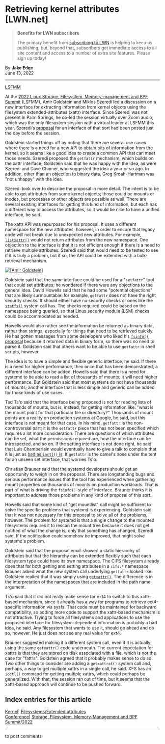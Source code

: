 # Retrieving kernel attributes [LWN.net]

> **Benefits for LWN subscribers**
> 
> The primary benefit from [subscribing to LWN](/Promo/nst-nag5/subscribe) is helping to keep us publishing, but, beyond that, subscribers get immediate access to all site content and access to a number of extra site features. Please sign up today! 

By **Jake Edge**  
June 13, 2022 

* * *

[LSFMM](/Articles/lsfmm2022/)

At the [2022 Linux Storage, Filesystem, Memory-management and BPF Summit](https://events.linuxfoundation.org/lsfmm/) (LSFMM), Amir Goldstein and Miklos Szeredi led a discussion on a new interface for extracting information from kernel objects using the filesystem extended-attributes (xattr) interface. Since Szeredi was not present in Palm Springs, he co-led the session virtually over Zoom audio, which was the only filesystem session with a virtual leader at LSFMM this year. Szeredi's [proposal](/ml/linux-kernel/YnEeuw6fd1A8usjj@miu.piliscsaba.redhat.com/) for an interface of that sort had been posted just the day before the session. 

Goldstein started things off by noting that there are several use cases where there is a need for a new API to obtain bits of information from the kernel, so it seems like a good idea to create a common API that can meet those needs. Szeredi proposed the `getfattr` mechanism, which builds on the xattr interface; Goldstein said that he was happy with the idea, as were Szeredi and Dave Chinner, who suggested the idea a year or so ago. In addition, other than an [objection to binary data](/ml/linux-kernel/YnFB/ct2Q/yYBnm8@kroah.com/), Greg Kroah-Hartman was "not unhappy" with the idea. 

Szeredi took over to describe the proposal in more detail. The intent is to be able to get attributes from some kernel objects; those could be mounts or inodes, but processes or other objects are possible as well. There are several existing interfaces for getting this kind of information, but each has a different way to access the attributes, so it would be nice to have a unified interface, he said. 

The xattr API was repurposed for his proposal. It uses a different namespace for the new attributes, however, in order to ensure that legacy code will not break due to unexpected new attributes. For example, [`listxattr()`](https://man7.org/linux/man-pages/man2/listxattr.2.html) would not return attributes from the new namespace. One objection to the interface is that it is not efficient enough if there is a need to retrieve multiple attributes. Szeredi said that would need to be tested to see if it is truly a problem, but if so, the API could be extended with a bulk-retrieval mechanism. 

[ ![\[Amir Goldstein\]](https://static.lwn.net/images/2022/lsfmm-goldstein2-sm.png) ](/Articles/897578/)

Goldstein said that the same interface could be used for a "`setfattr`" tool that could set attributes; he wondered if there were any objections to the general idea. David Howells said that he had some "potential objections" that are likely surmountable: for example, `getfattr` does not have the right security checks. It should either have no security checks or ones like the [`statfs()`](https://man7.org/linux/man-pages/man2/statfs.2.html) system call has. The checks required could be based on the namespace being queried, so that Linux security module (LSM) checks could be accommodated as needed. 

Howells would also rather see the information be returned as binary data, rather than strings, especially for things that need to be retrieved quickly. He has gotten messages from some developers who liked his [`fsinfo()` proposal](/Articles/829212/) because it returned data in binary form, so there was no need to parse it. Goldstein said that others want to be able to use `getfattr` in shell scripts, however. 

The idea is to have a simple and flexible generic interface, he said. If there is a need for higher performance, then once that has been demonstrated, a different interface can be added. Howells said that there is a need for systemd to be able to read a list of thousands of mounts; it will need higher performance. But Goldstein said that most systems do not have thousands of mounts; another interface that is less simple and generic can be added for those kinds of use cases. 

Ted Ts'o said that the interface being proposed is not for reading lists of thousands of mounts, but is, instead, for getting information like: "what is the mount point for that particular file or directory?" Thousands of mount points are a reality on production systems at Google, he said, but this interface is not meant for that case. In his mind, `getfattr` is the non-controversial part; it is the `setfattr` piece that has not been specified which requires a lot more consideration. There are questions of which attributes can be set, what the permissions required are, how the interface can be introspected, and so on. If the setting interface is not done right, he said that Luis Chamberlain would eventually have to give a talk to complain that it is just as [bad as `ioctl()` is](/Articles/897202/). If `getfattr` is the camel's nose under the tent for an unseen set interface, that worries Ts'o. 

Christian Brauner said that the systemd developers should get an opportunity to weigh in on the proposal. There are longstanding bugs and serious performance issues that the tool has experienced when gathering mount properties on thousands of mounts on production workloads. That is part of what is driving the `fsinfo()`-style of interface. Brauner thinks it is important to address those problems in any kind of proposal of this sort. 

Howells said that some kind of "get mountlist" call might be sufficient to solve the specific problems that systemd is experiencing. Goldstein said that it was not necessary for this proposal to solve all of the problems, however. The problem for systemd is that a single change to the mounted filesystems requires it to rescan the mount tree because it does not get notified of what the change is, only that something has changed, Szeredi said. If the notification could somehow be improved, that might solve systemd's problem. 

Goldstein said that the proposal email showed a static hierarchy of attributes but that the hierarchy can be extended flexibly such that each filesystem type could have its own namespace. The CIFS filesystem already does that for both getting and setting attributes in a `cifs.*` namespace. Brauner asked what the new system call underlying `getfattr` looked like. Goldstein replied that it was simply using [`getxattr()`](https://man7.org/linux/man-pages/man2/getxattr.2.html). The difference is in the interpretation of the namespaces that are included in the path name argument. 

Ts'o said that it did not really make sense for ext4 to switch to this xattr-based mechanism, since it already has a way for programs to retrieve ext4-specific information via sysfs. That code must be maintained for backward compatibility, so adding more code to support the xattr-based mechanism is not attractive. Trying to force all filesystems and applications to use the proposed interface for filesystem-dependent information is probably a bad idea, he said. Any filesystem that wants to use it, should go ahead and do so, however. He just does not see any real value for ext4. 

Brauner suggested making it a different system call, even if it is actually using the same `getxattr()` code underneath. The current expectation for xattrs is that they are stored on disk associated with a file, which is not the case for "fattrs". Goldstein agreed that it probably makes sense to do so. Two other things to consider are adding a `getxattrat()` system call and, perhaps, a way to get multiple xattrs in a single call, he said. XFS has an `ioctl()` command for getting multiple xattrs, which could perhaps be generalized. With that, the session ran out of time, but it seems that the xattr-based approach will continue to be pushed forward. 

  
Index entries for this article  
---  
[Kernel](/Kernel/Index)| [Filesystems/Extended attributes](/Kernel/Index#Filesystems-Extended_attributes)  
[Conference](/Archives/ConferenceIndex/)| [Storage, Filesystem, Memory-Management and BPF Summit/2022](/Archives/ConferenceIndex/#Storage_Filesystem_Memory-Management_and_BPF_Summit-2022)  
  


* * *

to post comments 
